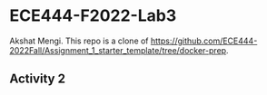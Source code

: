# ECE444-F2022-Lab3
Akshat Mengi. This repo is a clone of https://github.com/ECE444-2022Fall/Assignment_1_starter_template/tree/docker-prep.

## Activity 2
